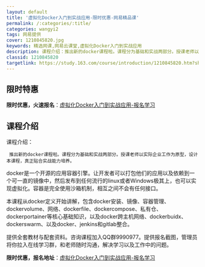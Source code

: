 ```yaml
---
layout: default
title: '虚拟化Docker入门到实战应用-限时优惠-网易精品课'
permalink: /:categories/:title/
categories: wangyi2
tags: 网易提供
cover: 1210845820.jpg
keywords: 精选网课,网易云课堂,虚拟化Docker入门到实战应用
description: 课程介绍：推出新的docker课程啦。课程分为基础和实战两部分。授课老师以实际企业工作为原型，设计本课程，真正贴合实战能
classid: 1210845820
targetlink: https://study.163.com/course/introduction/1210845820.htm?share=1&shareId=1025206652&utm_campaign=share&utm_medium=iphoneShare&utm_source=&utm_u=1025206652
---
```


## 限时特惠

**限时优惠，火速报名**：[虚拟化Docker入门到实战应用-报名学习](https://study.163.com/course/introduction/1210845820.htm?share=1&shareId=1025206652&utm_campaign=share&utm_medium=iphoneShare&utm_source=&utm_u=1025206652)

## 课程介绍

课程介绍：

     推出新的docker课程啦。课程分为基础和实战两部分。授课老师以实际企业工作为原型，设计本课程，真正贴合实战能力培养。

docker是一个开源的应用容器引擎。让开发者可以打包他们的应用以及依赖到一个可一直的镜像中，然后发布到任何流行的linux或者Windows极其上，也可以实现虚拟化。容器是完全使用沙箱机制，相互之间不会有任何接口。

本课程从docker定义开始讲解，包含docker安装、镜像、容器管理、dockervolume、网络、dockerfile、dockercompose、私有仓、dockerportainer等核心基础知识，以及docker跨主机网络、dockerbuidx、dockerswarm、以及docker、jenkins和gitlab整合。





提供全套教材与配套资料。咨询课程加入QQ群9990977。提供报名截图，管理员将你拉入在线学习群，和老师随时沟通，解决学习以及工作中的问题。

**限时优惠，报名地址**：[虚拟化Docker入门到实战应用-报名学习](https://study.163.com/course/introduction/1210845820.htm?share=1&shareId=1025206652&utm_campaign=share&utm_medium=iphoneShare&utm_source=&utm_u=1025206652)

